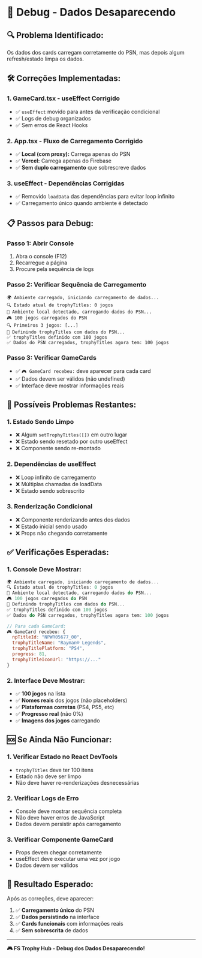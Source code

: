 # 🐛 Debug - Dados Desaparecendo

## 🔍 **Problema Identificado:**
Os dados dos cards carregam corretamente do PSN, mas depois algum refresh/estado limpa os dados.

## 🛠️ **Correções Implementadas:**

### **1. GameCard.tsx - useEffect Corrigido**
- ✅ `useEffect` movido para antes da verificação condicional
- ✅ Logs de debug organizados
- ✅ Sem erros de React Hooks

### **2. App.tsx - Fluxo de Carregamento Corrigido**
- ✅ **Local (com proxy):** Carrega apenas do PSN
- ✅ **Vercel:** Carrega apenas do Firebase
- ✅ **Sem duplo carregamento** que sobrescreve dados

### **3. useEffect - Dependências Corrigidas**
- ✅ Removido `loadData` das dependências para evitar loop infinito
- ✅ Carregamento único quando ambiente é detectado

## 📋 **Passos para Debug:**

### **Passo 1: Abrir Console**
1. Abra o console (F12)
2. Recarregue a página
3. Procure pela sequência de logs

### **Passo 2: Verificar Sequência de Carregamento**
```
🌍 Ambiente carregado, iniciando carregamento de dados...
🔍 Estado atual de trophyTitles: 0 jogos
🔄 Ambiente local detectado, carregando dados do PSN...
🎮 100 jogos carregados do PSN
🔍 Primeiros 3 jogos: [...]
🔄 Definindo trophyTitles com dados do PSN...
✅ trophyTitles definido com 100 jogos
✅ Dados do PSN carregados, trophyTitles agora tem: 100 jogos
```

### **Passo 3: Verificar GameCards**
- ✅ `🎮 GameCard recebeu:` deve aparecer para cada card
- ✅ Dados devem ser válidos (não undefined)
- ✅ Interface deve mostrar informações reais

## 🚫 **Possíveis Problemas Restantes:**

### **1. Estado Sendo Limpo**
- ❌ Algum `setTrophyTitles([])` em outro lugar
- ❌ Estado sendo resetado por outro useEffect
- ❌ Componente sendo re-montado

### **2. Dependências de useEffect**
- ❌ Loop infinito de carregamento
- ❌ Múltiplas chamadas de loadData
- ❌ Estado sendo sobrescrito

### **3. Renderização Condicional**
- ❌ Componente renderizando antes dos dados
- ❌ Estado inicial sendo usado
- ❌ Props não chegando corretamente

## ✅ **Verificações Esperadas:**

### **1. Console Deve Mostrar:**
```javascript
🌍 Ambiente carregado, iniciando carregamento de dados...
🔍 Estado atual de trophyTitles: 0 jogos
🔄 Ambiente local detectado, carregando dados do PSN...
🎮 100 jogos carregados do PSN
🔄 Definindo trophyTitles com dados do PSN...
✅ trophyTitles definido com 100 jogos
✅ Dados do PSN carregados, trophyTitles agora tem: 100 jogos

// Para cada GameCard:
🎮 GameCard recebeu: {
  npTitleId: "NPWR05677_00",
  trophyTitleName: "Rayman® Legends",
  trophyTitlePlatform: "PS4",
  progress: 81,
  trophyTitleIconUrl: "https://..."
}
```

### **2. Interface Deve Mostrar:**
- ✅ **100 jogos** na lista
- ✅ **Nomes reais** dos jogos (não placeholders)
- ✅ **Plataformas corretas** (PS4, PS5, etc)
- ✅ **Progresso real** (não 0%)
- ✅ **Imagens dos jogos** carregando

## 🆘 **Se Ainda Não Funcionar:**

### **1. Verificar Estado no React DevTools**
- `trophyTitles` deve ter 100 itens
- Estado não deve ser limpo
- Não deve haver re-renderizações desnecessárias

### **2. Verificar Logs de Erro**
- Console deve mostrar sequência completa
- Não deve haver erros de JavaScript
- Dados devem persistir após carregamento

### **3. Verificar Componente GameCard**
- Props devem chegar corretamente
- useEffect deve executar uma vez por jogo
- Dados devem ser válidos

## 🎯 **Resultado Esperado:**

Após as correções, deve aparecer:
1. ✅ **Carregamento único** do PSN
2. ✅ **Dados persistindo** na interface
3. ✅ **Cards funcionais** com informações reais
4. ✅ **Sem sobrescrita** de dados

---

**🎮 FS Trophy Hub - Debug dos Dados Desaparecendo!**
